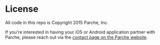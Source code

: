 # License

All code in this repo is Copyright 2015 Parche, Inc. 

If you're interested in having your iOS or Android application partner with Parche, please reach out via the [contact page on the Parche website](https://www.goparche.com/contact-us).
